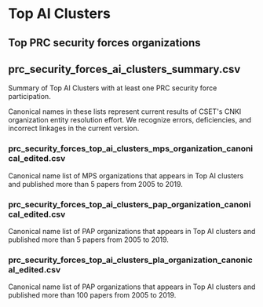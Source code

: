 # Top AI Clusters


## Top PRC security forces organizations

## prc_security_forces_ai_clusters_summary.csv

Summary of Top AI Clusters with at least one PRC security force participation.

Canonical names in these lists represent current results of CSET's CNKI organization entity resolution effort. We recognize errors, deficiencies, and incorrect linkages in the current version.

### prc_security_forces_top_ai_clusters_mps_organization_canonical_edited.csv

Canonical name list of MPS organizations that appears in Top AI clusters and published more than 5 papers from 2005 to 2019.

### prc_security_forces_top_ai_clusters_pap_organization_canonical_edited.csv

Canonical name list of PAP organizations that appears in Top AI clusters and published more than 5 papers from 2005 to 2019.

### prc_security_forces_top_ai_clusters_pla_organization_canonical_edited.csv

Canonical name list of PAP organizations that appears in Top AI clusters and published more than 100 papers from 2005 to 2019.
